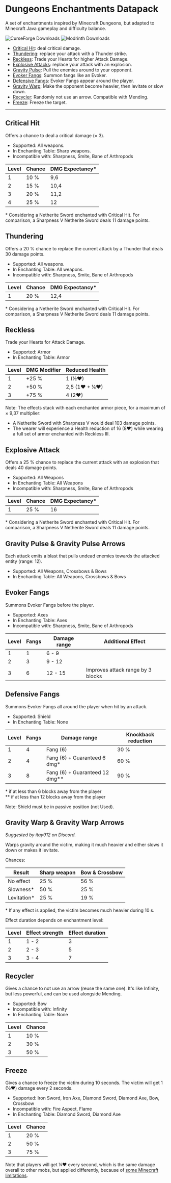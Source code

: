 # Dungeons Enchantments Datapack

A set of enchantments inspired by Minecraft Dungeons, but adapted to Minecraft Java gameplay and difficulty balance.

![CurseForge Downloads](https://img.shields.io/curseforge/dt/1327020?style=for-the-badge&logo=curseforge&label=CURSEFORGE&link=https%3A%2F%2Fwww.curseforge.com%2Fminecraft%2Fdata-packs%2Fdungeons-enchantments) ![Modrinth Downloads](https://img.shields.io/modrinth/dt/jahus-dungeons-enchantments?style=for-the-badge&logo=modrinth&label=MODRINTH&link=https%3A%2F%2Fmodrinth.com%2Fdatapack%2Fjahus-dungeons-enchantments)

- [Critical Hit](#critical-hit): deal critical damage.
- [Thundering](#thundering): replace your attack with a Thunder strike.
- [Reckless](#reckless): Trade your Hearts for higher Attack Damage.
- [Explosive Attacks](#explosive-attack): replace your attack with an explosion. 
- [Gravity Pulse](#gravity-pulse--gravity-pulse-arrows): Pull the enemies around to your opponent.
- [Evoker Fangs](#evoker-fangs): Summon fangs like an Evoker.
- [Defensive Fangs](#defensive-fangs): Evoker Fangs appear around the player.
- [Gravity Warp](#gravity-warp--gravity-warp-arrows): Make the opponent become heavier, then levitate or slow down.
- [Recycler](#recycler): Randomly not use an arrow. Compatible with Mending.
- [Freeze](#freeze): Freeze the target.

---

## Critical Hit

Offers a chance to deal a critical damage (× 3).

- Supported: All weapons.
- In Enchanting Table: Sharp weapons.
- Incompatible with: Sharpness, Smite, Bane of Arthropods 

| Level | Chance | DMG Expectancy\* | 
|-------|--------|------------------|
| 1     | 10 %   | 9,6              |
| 2     | 15 %   | 10,4             |
| 3     | 20 %   | 11,2             |
| 4     | 25 %   | 12               |

\* Considering a Netherite Sword enchanted with Critical Hit. For comparison, a Sharpness V Netherite Sword deals 11 damage points.

## Thundering

Offers a 20 % chance to replace the current attack by a Thunder that deals 30 damage points.

- Supported: All weapons.
- In Enchanting Table: All weapons.
- Incompatible with: Sharpness, Smite, Bane of Arthropods

| Level | Chance | DMG Expectancy\* | 
|-------|--------|------------------|
| 1     | 20 %   | 12,4             |

\* Considering a Netherite Sword enchanted with Critical Hit. For comparison, a Sharpness V Netherite Sword deals 11 damage points.

## Reckless

Trade your Hearts for Attack Damage.

- Supported: Armor
- In Enchanting Table: Armor

| Level | DMG Modifier | Reduced Health |
|-------|--------------|----------------|
| 1     | +25 %        | 1 (½❤)         |
| 2     | +50 %        | 2,5 (1❤ + ¼❤)  |
| 3     | +75 %        | 4 (2❤)         |

Note: The effects stack with each enchanted armor piece, for a maximum of × 9,37 multiplier:
 - A Netherite Sword with Sharpness V would deal 103 damage points.
 - The wearer will experience a Health reduction of 16 (8❤) while wearing a full set of armor enchanted with Reckless III.

## Explosive Attack

Offers a 25 % chance to replace the current attack with an explosion that deals 40 damage points.

- Supported: All Weapons
- In Enchanting Table: All Weapons
- Incompatible with: Sharpness, Smite, Bane of Arthropods

| Level | Chance | DMG Expectancy\* | 
|-------|--------|------------------|
| 1     | 25 %   | 16               |

\* Considering a Netherite Sword enchanted with Critical Hit. For comparison, a Sharpness V Netherite Sword deals 11 damage points.

## Gravity Pulse & Gravity Pulse Arrows

Each attack emits a blast that pulls undead enemies towards the attacked entity (range: 12).

- Supported: All Weapons, Crossbows & Bows
- In Enchanting Table: All Weapons, Crossbows & Bows

## Evoker Fangs

Summons Evoker Fangs before the player.

- Supported: Axes
- In Enchanting Table: Axes
- Incompatible with: Sharpness, Smite, Bane of Arthropods

| Level | Fangs | Damage range | Additional Effect                 |
|-------|-------|--------------|-----------------------------------|
| 1     | 1     | 6 - 9        |                                   |
| 2     | 3     | 9 - 12       |                                   |
| 3     | 6     | 12 - 15      | Improves attack range by 3 blocks |

## Defensive Fangs

Summons Evoker Fangs all around the player when hit by an attack.

- Supported: Shield
- In Enchanting Table: None

| Level | Fangs | Damage range                     | Knockback reduction |
|-------|-------|----------------------------------|---------------------|
| 1     | 4     | Fang (6)                         | 30 %                |
| 2     | 4     | Fang (6) + Guaranteed 6 dmg\*    | 60 %                |
| 3     | 8     | Fang (6) + Guaranteed 12 dmg\*\* | 90 %                |

\* if at less than 6 blocks away from the player  
\*\* if at less than 12 blocks away from the player

Note: Shield must be in passive position (not Used).

## Gravity Warp & Gravity Warp Arrows

_Suggested by itay912 on Discord._

Warps gravity around the victim, making it much heavier and either slows it down or makes it levitate.

Chances:

| Result       | Sharp weapon | Bow & Crossbow |
|--------------|--------------|----------------|
| No effect    | 25 %         | 56 %           |
| Slowness\*   | 50 %         | 25 %           |
| Levitation\* | 25 %         | 19 %           |

\* If any effect is applied, the victim becomes much heavier during 10 s.

Effect duration depends on enchantment level:

| Level | Effect strength | Effect duration |
|-------|-----------------|-----------------|
| 1     | 1 - 2           | 3               |
| 2     | 2 - 3           | 5               |
| 3     | 3 - 4           | 7               |

## Recycler

Gives a chance to not use an arrow (reuse the same one). It's like Infinity, but less powerful, and can be used alongside Mending.

- Supported: Bow
- Incompatible with: Infinity
- In Enchanting Table: None

| Level | Chance |
|-------|--------|
| 1     | 10 %   |
| 2     | 30 %   |
| 3     | 50 %   |

## Freeze

Gives a chance to freeze the victim during 10 seconds. The victim will get 1 (½❤) damage every 2 seconds.

- Supported: Iron Sword, Iron Axe, Diamond Sword, Diamond Axe, Bow, Crossbow
- Incompatible with: Fire Aspect, Flame
- In Enchanting Table: Diamond Sword, Diamond Axe

| Level | Chance |
|-------|--------|
| 1     | 20 %   |
| 2     | 50 %   |
| 3     | 75 %   |

Note that players will get ¼❤ every second, which is the same damage overall to other mobs, but applied differently, because of [some Minecraft limitations](<https://feedback.minecraft.net/hc/en-us/community/posts/360039746472/comments/360012186352>).
